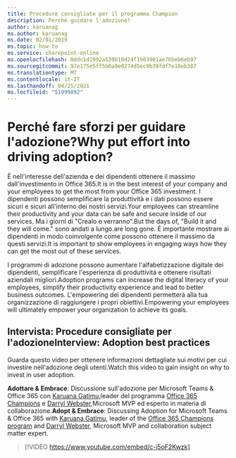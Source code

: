 ```yaml
---
title: Procedure consigliate per il programma Champion
description: Perché guidare l'adozione?
author: karuanag
ms.author: karuanag
ms.date: 02/01/2019
ms.topic: how-to
ms.service: sharepoint-online
ms.openlocfilehash: 8ddc1d1992a539b10d24f1503901ae76beb6eb97
ms.sourcegitcommit: 97e175e5ff5b6a9e0274d5ec9b39fdf7e18eb387
ms.translationtype: MT
ms.contentlocale: it-IT
ms.lasthandoff: 04/25/2021
ms.locfileid: "51999892"
---
```

# <a name="why-put-effort-into-driving-adoption"></a><span data-ttu-id="fa6f1-103">Perché fare sforzi per guidare l'adozione?</span><span class="sxs-lookup"><span data-stu-id="fa6f1-103">Why put effort into driving adoption?</span></span>  

<span data-ttu-id="fa6f1-104">È nell'interesse dell'azienda e dei dipendenti ottenere il massimo dall'investimento in Office 365.</span><span class="sxs-lookup"><span data-stu-id="fa6f1-104">It is in the best interest of your company and your employees to get the most from your Office 365 investment.</span></span>  <span data-ttu-id="fa6f1-105">I dipendenti possono semplificare la produttività e i dati possono essere sicuri e sicuri all'interno dei nostri servizi.</span><span class="sxs-lookup"><span data-stu-id="fa6f1-105">Your employees can streamline their productivity and your data can be safe and secure inside of our services.</span></span>  <span data-ttu-id="fa6f1-106">Ma i giorni di "Crealo e verranno".</span><span class="sxs-lookup"><span data-stu-id="fa6f1-106">But the days of, "Build it and they will come."</span></span> <span data-ttu-id="fa6f1-107">sono andati a lungo.</span><span class="sxs-lookup"><span data-stu-id="fa6f1-107">are long gone.</span></span>  <span data-ttu-id="fa6f1-108">È importante mostrare ai dipendenti in modo coinvolgente come possono ottenere il massimo da questi servizi.</span><span class="sxs-lookup"><span data-stu-id="fa6f1-108">It is important to show employees in engaging ways how they can get the most out of these services.</span></span>

<span data-ttu-id="fa6f1-109">I programmi di adozione possono aumentare l'alfabetizzazione digitale dei dipendenti, semplificare l'esperienza di produttività e ottenere risultati aziendali migliori.</span><span class="sxs-lookup"><span data-stu-id="fa6f1-109">Adoption programs can increase the digital literacy of your employees, simplify their productivity experience and lead to better business outcomes.</span></span> <span data-ttu-id="fa6f1-110">L'empowering dei dipendenti permetterà alla tua organizzazione di raggiungere i propri obiettivi.</span><span class="sxs-lookup"><span data-stu-id="fa6f1-110">Empowering your employees will ultimately empower your organization to achieve its goals.</span></span> 

## <a name="interview-adoption-best-practices"></a><span data-ttu-id="fa6f1-111">Intervista: Procedure consigliate per l'adozione</span><span class="sxs-lookup"><span data-stu-id="fa6f1-111">Interview: Adoption best practices</span></span>

<span data-ttu-id="fa6f1-112">Guarda questo video per ottenere informazioni dettagliate sui motivi per cui investire nell'adozione degli utenti.</span><span class="sxs-lookup"><span data-stu-id="fa6f1-112">Watch this video to gain insight on why to invest in user adoption.</span></span>  

<span data-ttu-id="fa6f1-113">**Adottare & Embrace**: Discussione sull'adozione per Microsoft Teams & Office 365 con [Karuana Gatimu,](https://linkedin.com/in/karuanagatimu)leader del programma [Office 365 Champions](https://aka.ms/O365Champions) e [Darryl Webster,](https://webster.net.nz/)Microsoft MVP ed esperto in materia di collaborazione.</span><span class="sxs-lookup"><span data-stu-id="fa6f1-113">**Adopt & Embrace**: Discussing Adoption for Microsoft Teams & Office 365 with [Karuana Gatimu](https://linkedin.com/in/karuanagatimu), leader of the [Office 365 Champions program](https://aka.ms/O365Champions) and [Darryl Webster](https://webster.net.nz/), Microsoft MVP and collaboration subject matter expert.</span></span> 

> [!VIDEO https://www.youtube.com/embed/c-j5oF2Kwzk]

